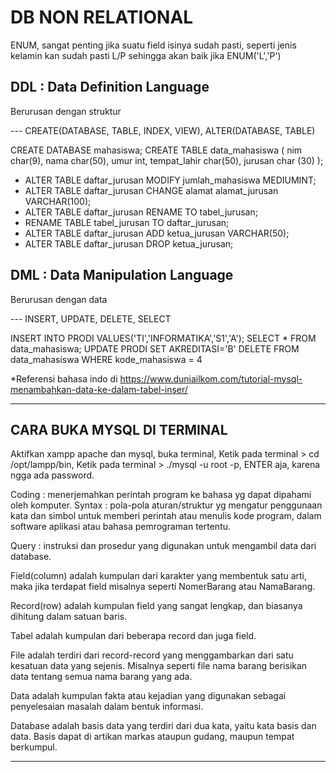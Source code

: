DB NON RELATIONAL
=========================

ENUM, sangat penting jika suatu field isinya sudah pasti, seperti jenis kelamin kan sudah pasti L/P sehingga akan baik jika ENUM('L','P')

DDL : Data Definition Language
---------
Berurusan dengan struktur

--- CREATE(DATABASE, TABLE, INDEX, VIEW), ALTER(DATABASE, TABLE)

CREATE DATABASE mahasiswa;
CREATE TABLE data_mahasiswa ( nim char(9), nama char(50), 
umur int, tempat_lahir char(50), jurusan char (30) );
- ALTER TABLE daftar_jurusan MODIFY jumlah_mahasiswa MEDIUMINT;
- ALTER TABLE daftar_jurusan CHANGE alamat alamat_jurusan VARCHAR(100);
- ALTER TABLE daftar_jurusan RENAME TO tabel_jurusan;
- RENAME TABLE tabel_jurusan TO daftar_jurusan;
- ALTER TABLE daftar_jurusan ADD ketua_jurusan VARCHAR(50);
- ALTER TABLE daftar_jurusan DROP ketua_jurusan;

DML : Data Manipulation Language
----------
Berurusan dengan data

--- INSERT, UPDATE, DELETE, SELECT

INSERT INTO PRODI VALUES('TI','INFORMATIKA','S1','A');
SELECT * FROM data_mahasiswa;
UPDATE PRODI SET AKREDITASI='B'
DELETE FROM data_mahasiswa WHERE kode_mahasiswa = 4

*Referensi bahasa indo di https://www.duniailkom.com/tutorial-mysql-menambahkan-data-ke-dalam-tabel-inser/

---------------------------------

CARA BUKA MYSQL DI TERMINAL
---------------------
Aktifkan xampp apache dan mysql, buka terminal, Ketik pada terminal > cd /opt/lampp/bin,  Ketik pada terminal > ./mysql -u root -p, ENTER aja, karena ngga ada password.

Coding : menerjemahkan perintah program ke bahasa yg dapat dipahami oleh komputer.
Syntax : pola-pola aturan/struktur yg mengatur penggunaan kata dan simbol untuk memberi perintah atau menulis kode program, dalam software aplikasi atau bahasa pemrograman tertentu.

Query : instruksi dan prosedur yang digunakan untuk mengambil data dari database.

Field(column) adalah kumpulan dari karakter yang membentuk satu arti, maka jika terdapat field misalnya seperti NomerBarang atau NamaBarang.

Record(row) adalah kumpulan field yang sangat lengkap, dan biasanya dihitung dalam satuan baris. 

Tabel adalah kumpulan dari beberapa record dan juga field. 

File adalah terdiri dari record-record yang menggambarkan dari satu kesatuan data yang sejenis. Misalnya seperti file nama barang berisikan data tentang semua nama barang yang ada. 

Data adalah kumpulan fakta atau kejadian yang digunakan sebagai penyelesaian masalah dalam bentuk informasi. 

Database adalah basis data yang terdiri dari dua kata, yaitu kata basis dan data. Basis dapat di artikan markas ataupun gudang, maupun tempat berkumpul.

-------------------------------------


